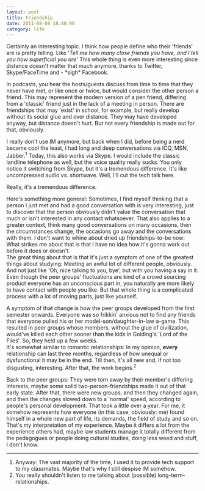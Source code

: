 ```yaml
---
layout: post
title: Friendship
date: 2011-08-08 18:40:00
category: life
---
```

Certainly an interesting topic. I think how people define who their 'friends' are is pretty telling. Like '*Tell me how many close friends you have, and I tell you how superficial you are*' This whole thing is even more interesting since distance doesn't matter that much anymore, thanks to Twitter, Skype/FaceTime and - \*sigh\* Facebook.

In podcasts, you hear the hosts/guests discuss from time to time that they never have met, or like once or twice, but would consider the other person a friend. This may represent the modern version of a pen friend, differing from a 'classic' friend just in the lack of a meeting in person. There are friendships that may 'exist' in school, for example, but really develop without its social glue and over distance. They may have developed anyway, but distance doesn't hurt. But not every friendship is made out for that, obviously.

I really don't use IM anymore, but back when I did, before being a nerd became cool the least, I had long and deep conversations via ICQ, MSN, Jabber.<sup>1</sup> Today, this also works via Skype. I would include the classic landline telephone as well, but the voice quality really sucks. You only notice it switching from Skype, but it's a tremendous difference. It's like uncompressed audio vs. shortwave. Well, I'll cut the tech talk here.

Really, it's a tremendous difference.

Here's something more general: Sometimes, I find myself thinking that a person I just met and had a good conversation with is very interesting, just to discover that the person obviously didn't value the conversation that much or isn't interested in any contact whatsoever. That also applies to a greater context, think many good conversations on many occasions, then the circumstances change, the occasions go away and the conversations with them. I don't want to whine about dried up friendships-to-be now: What strikes me about that is that I have no idea how it's gonna work out before it does or doesn't.  
The great thing about that is that it's just a symptom of one of the greatest things about studying: Meeting an awful lot of different people, obviously. And not just like 'Oh, nice talking to you, bye', but with you having a say in it. Even though the peer groups' fluctuations are kind of a crowd sourcing product everyone has an unconscious part in, you naturally are more likely to have contact with people you like. But that whole thing is a complicated process with a lot of moving parts, just like yourself. 

A symptom of that change is how the peer groups developed from the first semester onwards. Everyone was so frikkin' anxious not to find any friends that everyone pulled his or her model-son/daughter-in-law a-game. This resulted in peer groups whose members, without the glue of civilization, would've killed each other sooner than the kids in Golding's 'Lord of the Flies'. So, they held up a few weeks.  
It's somewhat similar to romantic relationships: In my opinion, **every** relationship can last three months, regardless of how unequal or dysfunctional it may be in the end. Till then, it's all new and, if not too disgusting, interesting. After that, the work begins.<sup>2</sup>

Back to the peer groups: They were torn away by their member's differing interests, maybe some solid two-person-friendships made it out of that early state. After that, there were new groups, and then they changed again, and then the changes slowed down to a 'normal' speed, according to people's personal development. That took a little over a year. For me, it somehow represents how everyone (in this case, obviously: me) found himself in a whole new part of life, its demands, the field of study and so on.  
That's my interpretation of my experience. Maybe it differs a lot from the experience others had, maybe law students manage it totally different from the pedagogues or people doing cultural studies, doing less weed and stuff, I don't know. 

---
1. Anyway: The vast majority of the time, I used it to provide tech support to my classmates. Maybe that's why I still despise IM somehow.
2. You really shouldn't listen to me talking about (possible) long-term-relationships.

